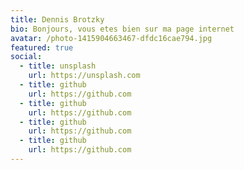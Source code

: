 ```yaml
---
title: Dennis Brotzky
bio: Bonjours, vous etes bien sur ma page internet 
avatar: /photo-1415904663467-dfdc16cae794.jpg
featured: true
social:
  - title: unsplash
    url: https://unsplash.com
  - title: github
    url: https://github.com
  - title: github
    url: https://github.com
  - title: github
    url: https://github.com
  - title: github
    url: https://github.com
---
```

